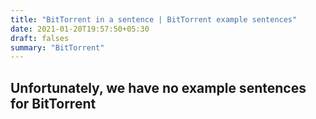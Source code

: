 ```yaml
---
title: "BitTorrent in a sentence | BitTorrent example sentences"
date: 2021-01-20T19:57:50+05:30
draft: falses
summary: "BitTorrent"
---
```

## Unfortunately, we have no example sentences for BitTorrent                 
